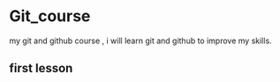 # Git_course
my git and github course , i will learn git and github to improve my skills.


## first lesson 

